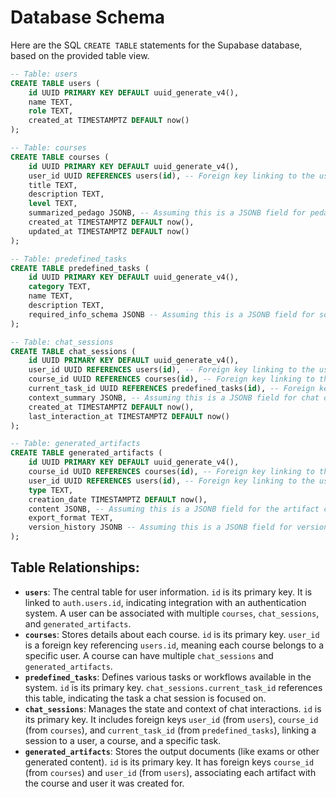 # Database Schema

Here are the SQL `CREATE TABLE` statements for the Supabase database, based on the provided table view.

```sql
-- Table: users
CREATE TABLE users (
    id UUID PRIMARY KEY DEFAULT uuid_generate_v4(),
    name TEXT,
    role TEXT,
    created_at TIMESTAMPTZ DEFAULT now()
);

-- Table: courses
CREATE TABLE courses (
    id UUID PRIMARY KEY DEFAULT uuid_generate_v4(),
    user_id UUID REFERENCES users(id), -- Foreign key linking to the users table
    title TEXT,
    description TEXT,
    level TEXT,
    summarized_pedago JSONB, -- Assuming this is a JSONB field for pedagogical summaries
    created_at TIMESTAMPTZ DEFAULT now(),
    updated_at TIMESTAMPTZ DEFAULT now()
);

-- Table: predefined_tasks
CREATE TABLE predefined_tasks (
    id UUID PRIMARY KEY DEFAULT uuid_generate_v4(),
    category TEXT,
    name TEXT,
    description TEXT,
    required_info_schema JSONB -- Assuming this is a JSONB field for schema
);

-- Table: chat_sessions
CREATE TABLE chat_sessions (
    id UUID PRIMARY KEY DEFAULT uuid_generate_v4(),
    user_id UUID REFERENCES users(id), -- Foreign key linking to the users table
    course_id UUID REFERENCES courses(id), -- Foreign key linking to the courses table
    current_task_id UUID REFERENCES predefined_tasks(id), -- Foreign key linking to the predefined_tasks table
    context_summary JSONB, -- Assuming this is a JSONB field for chat context
    created_at TIMESTAMPTZ DEFAULT now(),
    last_interaction_at TIMESTAMPTZ DEFAULT now()
);

-- Table: generated_artifacts
CREATE TABLE generated_artifacts (
    id UUID PRIMARY KEY DEFAULT uuid_generate_v4(),
    course_id UUID REFERENCES courses(id), -- Foreign key linking to the courses table
    user_id UUID REFERENCES users(id), -- Foreign key linking to the users table
    type TEXT,
    creation_date TIMESTAMPTZ DEFAULT now(),
    content JSONB, -- Assuming this is a JSONB field for the artifact content
    export_format TEXT,
    version_history JSONB -- Assuming this is a JSONB field for version history
);
```

## Table Relationships:

*   **`users`**: The central table for user information. `id` is its primary key. It is linked to `auth.users.id`, indicating integration with an authentication system. A user can be associated with multiple `courses`, `chat_sessions`, and `generated_artifacts`.
*   **`courses`**: Stores details about each course. `id` is its primary key. `user_id` is a foreign key referencing `users.id`, meaning each course belongs to a specific user. A course can have multiple `chat_sessions` and `generated_artifacts`.
*   **`predefined_tasks`**: Defines various tasks or workflows available in the system. `id` is its primary key. `chat_sessions.current_task_id` references this table, indicating the task a chat session is focused on.
*   **`chat_sessions`**: Manages the state and context of chat interactions. `id` is its primary key. It includes foreign keys `user_id` (from `users`), `course_id` (from `courses`), and `current_task_id` (from `predefined_tasks`), linking a session to a user, a course, and a specific task.
*   **`generated_artifacts`**: Stores the output documents (like exams or other generated content). `id` is its primary key. It has foreign keys `course_id` (from `courses`) and `user_id` (from `users`), associating each artifact with the course and user it was created for.